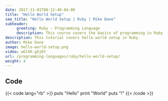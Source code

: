 ```yaml
---
date: 2017-11-01T00:12:40-04:00
title: "Hello World Setup"
seo_title: "Hello World Setup | Ruby | Mike Dane"
subheader:
     greeting: Ruby - Programming Language
     description: This course covers the basics of programming in Ruby. Work your way through the videos/articles and I'll teach you everything you need to know to start your programming journey!
description: This tutorial covers hello world setup in Ruby.
author: Mike Dane
image: hello-world-setup.png
video: wGlXK-gXj6Y
url: /programming-languages/ruby/hello-world-setup/
weight: 4
---
```


## Code

{{< code lang="rb" >}}
puts "Hello"
print "World"
puts "!"
{{< /code >}}